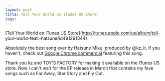 ```yaml
---
layout: post
title: Tell Your World on iTunes US Store
tags: 
---
```

[Tell Your World on iTunes US Store](http://itunes.apple.com/us/album/tell-
your-world-feat.-hatsune/id491291344)

Absolutely the best song ever by Hatsune Miku, produced by @kz_lt. If you
haven't, check out [Google Chrome
commercial](http://www.youtube.com/watch?v=MGt25mv4-2Q) featuring this song.

Thank you kz and TOY'S FACTORY for making it available on the iTunes US store.
Now I can't wait for the EP release in March that contains my fave songs such
as Far Away, Star Story and Fly Out.


